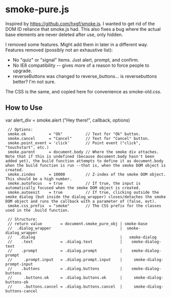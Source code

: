 smoke-pure.js
===============

Inspired by https://github.com/hxgf/smoke.js. I wanted to get rid of the DOM ID reliance that smoke.js had. This also fixes a bug where the actual base elements are never deleted after use, only hidden.

I removed some features. Might add them in later in a different way. Features removed (possibly not an exhaustive list):
* No "quiz" or "signal" items. Just alert, prompt, and confirm.
* No IE8 compatibility -- gives more of a reason to force people to upgrade.
* reverseButtons was changed to reverse_buttons... is reversebuttons better? I'm not sure.

The CSS is the same, and copied here for convenience as smoke-old.css.


 How to Use
-------------

var alert_div = smoke.alert ("Hey there!", callback, options)

````
 // Options:
 smoke.ok          = "Ok"          // Text for "Ok" button.
 smoke.cancel      = "Cancel"      // Text for "Cancel" button.
 smoke.point_event = 'click'       // Point event ("click", "touchstart", etc.)
 smoke.parent      = document.body // Where the smoke div attaches. Note that if this is undefined (because document.body hasn't been added yet), the build function attempts to define it as document.body when the build function is run --that is, when the smoke DOM object is created.
 smoke.zindex      = 10000         // Z-index of the smoke DOM object. This should be a high number.
 smoke.autofocus   = true          // If true, the input is automatically focused when the smoke DOM object is created.
 smoke.autoexit    = true          // If true, clicking outside the smoke dialog (but inside the dialog_wrapper) closes/detaches the smoke DOM object and runs the callback with a parameter of (false, evt).
 smoke.css_prefix  = "smoke"       // The CSS prefix for the classes used in the .build function.
 
 // Structure:
 // return value        = document.smoke_pure_obj | smoke-base
 //  .dialog_wrapper                              |  smoke-dialog_wrapper
 //   .dialog                                     |   smoke-dialog
 //    .text            = .dialog.text            |    smoke-dialog-text
 //    .prompt          = .dialog.prompt          |    smoke-dialog-prompt
 //     .prompt.input   = .dialog.prompt.input    |     smoke-dialog-prompt-input
 //    .buttons         = .dialog.buttons         |    smoke-dialog-buttons
 //     .buttons.ok     = .dialog.buttons.ok      |     smoke-dialog-buttons-ok
 //     .buttons.cancel = .dialog.buttons.cancel  |     smoke-dialog-buttons-cancel
````
